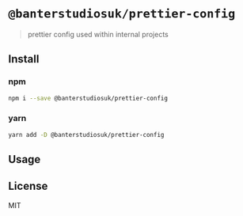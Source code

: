 # `@banterstudiosuk/prettier-config`

> prettier config used within internal projects

## Install

### npm

```bash
npm i --save @banterstudiosuk/prettier-config
```

### yarn
```bash
yarn add -D @banterstudiosuk/prettier-config
```

## Usage

## License

MIT
